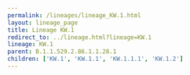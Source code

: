 ```yaml
---
permalink: /lineages/lineage_KW.1.html
layout: lineage_page
title: Lineage KW.1
redirect_to: ../lineage.html?lineage=KW.1
lineage: KW.1
parent: B.1.1.529.2.86.1.1.28.1
children: ['KW.1', 'KW.1.1', 'KW.1.1.1', 'KW.1.2']
---
```

